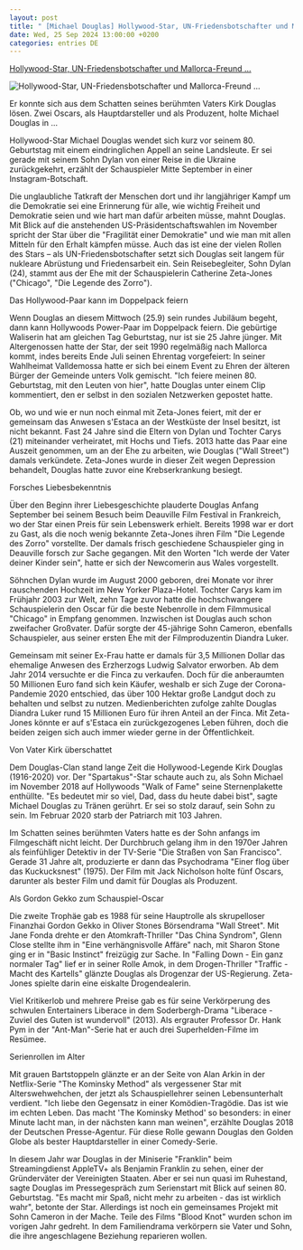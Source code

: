 ```yaml
---
layout: post
title: " [Michael Douglas] Hollywood-Star, UN-Friedensbotschafter und Mallorca-Freund ..."
date: Wed, 25 Sep 2024 13:00:00 +0200
categories: entries DE
---
```

[Hollywood-Star, UN-Friedensbotschafter und Mallorca-Freund ...](https://www.mallorcazeitung.es/boulevard/promis/2024/09/25/hollywood-star-mallorca-freund-michael-douglas-80-108548063.html)

![Hollywood-Star, UN-Friedensbotschafter und Mallorca-Freund ...](https://estaticos-cdn.prensaiberica.es/clip/712516aa-88fd-45b9-9d97-2554cfc8040e_16-9-aspect-ratio_default_0.jpg)

Er konnte sich aus dem Schatten seines berühmten Vaters Kirk Douglas lösen. Zwei Oscars, als Hauptdarsteller und als Produzent, holte Michael Douglas in ...

Hollywood-Star Michael Douglas wendet sich kurz vor seinem 80. Geburtstag mit einem eindringlichen Appell an seine Landsleute. Er sei gerade mit seinem Sohn Dylan von einer Reise in die Ukraine zurückgekehrt, erzählt der Schauspieler Mitte September in einer Instagram-Botschaft.

Die unglaubliche Tatkraft der Menschen dort und ihr langjähriger Kampf um die Demokratie sei eine Erinnerung für alle, wie wichtig Freiheit und Demokratie seien und wie hart man dafür arbeiten müsse, mahnt Douglas. Mit Blick auf die anstehenden US-Präsidentschaftswahlen im November spricht der Star über die "Fragilität einer Demokratie" und wie man mit allen Mitteln für den Erhalt kämpfen müsse. Auch das ist eine der vielen Rollen des Stars – als UN-Friedensbotschafter setzt sich Douglas seit langem für nukleare Abrüstung und Friedensarbeit ein. Sein Reisebegleiter, Sohn Dylan (24), stammt aus der Ehe mit der Schauspielerin Catherine Zeta-Jones ("Chicago", "Die Legende des Zorro").

Das Hollywood-Paar kann im Doppelpack feiern

Wenn Douglas an diesem Mittwoch (25.9) sein rundes Jubiläum begeht, dann kann Hollywoods Power-Paar im Doppelpack feiern. Die gebürtige Waliserin hat am gleichen Tag Geburtstag, nur ist sie 25 Jahre jünger. Mit Altergenossen hatte der Star, der seit 1990 regelmäßig nach Mallorca kommt, indes bereits Ende Juli seinen Ehrentag vorgefeiert: In seiner Wahlheimat Valldemossa hatte er sich bei einem Event zu Ehren der älteren Bürger der Gemeinde unters Volk gemischt. "Ich feiere meinen 80. Geburtstag, mit den Leuten von hier", hatte Douglas unter einem Clip kommentiert, den er selbst in den sozialen Netzwerken gepostet hatte.

Ob, wo und wie er nun noch einmal mit Zeta-Jones feiert, mit der er gemeinsam das Anwesen s'Estaca an der Westküste der Insel besitzt, ist nicht bekannt. Fast 24 Jahre sind die Eltern von Dylan und Tochter Carys (21) miteinander verheiratet, mit Hochs und Tiefs. 2013 hatte das Paar eine Auszeit genommen, um an der Ehe zu arbeiten, wie Douglas ("Wall Street") damals verkündete. Zeta-Jones wurde in dieser Zeit wegen Depression behandelt, Douglas hatte zuvor eine Krebserkrankung besiegt.

Forsches Liebesbekenntnis

Über den Beginn ihrer Liebesgeschichte plauderte Douglas Anfang September bei seinem Besuch beim Deauville Film Festival in Frankreich, wo der Star einen Preis für sein Lebenswerk erhielt. Bereits 1998 war er dort zu Gast, als die noch wenig bekannte Zeta-Jones ihren Film "Die Legende des Zorro" vorstellte. Der damals frisch geschiedene Schauspieler ging in Deauville forsch zur Sache gegangen. Mit den Worten "Ich werde der Vater deiner Kinder sein", hatte er sich der Newcomerin aus Wales vorgestellt.

Söhnchen Dylan wurde im August 2000 geboren, drei Monate vor ihrer rauschenden Hochzeit im New Yorker Plaza-Hotel. Tochter Carys kam im Frühjahr 2003 zur Welt, zehn Tage zuvor hatte die hochschwangere Schauspielerin den Oscar für die beste Nebenrolle in dem Filmmusical "Chicago" in Empfang genommen. Inzwischen ist Douglas auch schon zweifacher Großvater. Dafür sorgte der 45-jährige Sohn Cameron, ebenfalls Schauspieler, aus seiner ersten Ehe mit der Filmproduzentin Diandra Luker.

Gemeinsam mit seiner Ex-Frau hatte er damals für 3,5 Millionen Dollar das ehemalige Anwesen des Erzherzogs Ludwig Salvator erworben. Ab dem Jahr 2014 versuchte er die Finca zu verkaufen. Doch für die anberaumten 50 Millionen Euro fand sich kein Käufer, weshalb er sich Zuge der Corona-Pandemie 2020 entschied, das über 100 Hektar große Landgut doch zu behalten und selbst zu nutzen. Medienberichten zufolge zahlte Douglas Diandra Luker rund 15 Millionen Euro für ihren Anteil an der Finca. Mit Zeta-Jones könnte er auf s'Estaca ein zurückgezogenes Leben führen, doch die beiden zeigen sich auch immer wieder gerne in der Öffentlichkeit.

Von Vater Kirk überschattet

Dem Douglas-Clan stand lange Zeit die Hollywood-Legende Kirk Douglas (1916-2020) vor. Der "Spartakus"-Star schaute auch zu, als Sohn Michael im November 2018 auf Hollywoods "Walk of Fame" seine Sternenplakette enthüllte. "Es bedeutet mir so viel, Dad, dass du heute dabei bist", sagte Michael Douglas zu Tränen gerührt. Er sei so stolz darauf, sein Sohn zu sein. Im Februar 2020 starb der Patriarch mit 103 Jahren.

Im Schatten seines berühmten Vaters hatte es der Sohn anfangs im Filmgeschäft nicht leicht. Der Durchbruch gelang ihm in den 1970er Jahren als feinfühliger Detektiv in der TV-Serie "Die Straßen von San Francisco". Gerade 31 Jahre alt, produzierte er dann das Psychodrama "Einer flog über das Kuckucksnest" (1975). Der Film mit Jack Nicholson holte fünf Oscars, darunter als bester Film und damit für Douglas als Produzent.

Als Gordon Gekko zum Schauspiel-Oscar

Die zweite Trophäe gab es 1988 für seine Hauptrolle als skrupelloser Finanzhai Gordon Gekko in Oliver Stones Börsendrama "Wall Street". Mit Jane Fonda drehte er den Atomkraft-Thriller "Das China Syndrom", Glenn Close stellte ihm in "Eine verhängnisvolle Affäre" nach, mit Sharon Stone ging er in "Basic Instinct" freizügig zur Sache. In "Falling Down - Ein ganz normaler Tag" lief er in seiner Rolle Amok, in dem Drogen-Thriller "Traffic - Macht des Kartells" glänzte Douglas als Drogenzar der US-Regierung. Zeta-Jones spielte darin eine eiskalte Drogendealerin.

Viel Kritikerlob und mehrere Preise gab es für seine Verkörperung des schwulen Entertainers Liberace in dem Soderbergh-Drama "Liberace - Zuviel des Guten ist wundervoll" (2013). Als ergrauter Professor Dr. Hank Pym in der "Ant-Man"-Serie hat er auch drei Superhelden-Filme im Resümee.

Serienrollen im Alter

Mit grauen Bartstoppeln glänzte er an der Seite von Alan Arkin in der Netflix-Serie "The Kominsky Method" als vergessener Star mit Alterswehwehchen, der jetzt als Schauspiellehrer seinen Lebensunterhalt verdient. "Ich liebe den Gegensatz in einer Komödien-Tragödie. Das ist wie im echten Leben. Das macht 'The Kominsky Method' so besonders: in einer Minute lacht man, in der nächsten kann man weinen", erzählte Douglas 2018 der Deutschen Presse-Agentur. Für diese Rolle gewann Douglas den Golden Globe als bester Hauptdarsteller in einer Comedy-Serie.

In diesem Jahr war Douglas in der Miniserie "Franklin" beim Streamingdienst AppleTV+ als Benjamin Franklin zu sehen, einer der Gründerväter der Vereinigten Staaten. Aber er sei nun quasi im Ruhestand, sagte Douglas im Pressegespräch zum Serienstart mit Blick auf seinen 80. Geburtstag. "Es macht mir Spaß, nicht mehr zu arbeiten - das ist wirklich wahr", betonte der Star. Allerdings ist noch ein gemeinsames Projekt mit Sohn Cameron in der Mache. Teile des Films "Blood Knot" wurden schon im vorigen Jahr gedreht. In dem Familiendrama verkörpern sie Vater und Sohn, die ihre angeschlagene Beziehung reparieren wollen.


